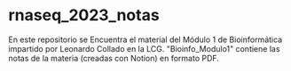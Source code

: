 # rnaseq_2023_notas

En este repositorio se Encuentra el material del Módulo 1 de Bioinformática impartido por Leonardo Collado en la LCG.
"Bioinfo_Modulo1" contiene las notas de la materia (creadas con Notion) en formato PDF.
